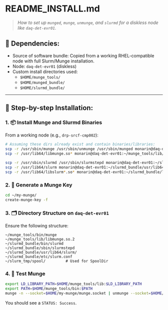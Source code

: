 # README_INSTALL.md

> _How to set up `munged`, `munge`, `unmunge`, and `slurmd` for a diskless node like `daq-det-evr01`._

## 🧱 Dependencies:
- Source of software bundle: Copied from a working RHEL-compatible node with full Slurm/Munge installation.
- Node: `daq-det-evr01` (diskless)
- Custom install directories used:
  - `$HOME/munge_tools/`
  - `$HOME/munged_bundle/`
  - `$HOME/slurmd_bundle/`

---

## 🔧 Step-by-step Installation:

### 1. 📦 Install Munge and Slurmd Binaries
From a working node (e.g., `drp-srcf-cmp002`):
```bash
# Assuming these dirs already exist and contain binaries/libraries:
scp -r /usr/sbin/munge /usr/sbin/unmunge /usr/sbin/munged monarin@daq-det-evr01:~/munge_tools/bin/
scp -r /usr/lib64/libmunge.so* monarin@daq-det-evr01:~/munge_tools/lib/

scp -r /usr/sbin/slurmd /usr/sbin/slurmstepd monarin@daq-det-evr01:~/slurmd_bundle/sbin/
scp -r /usr/lib64/slurm monarin@daq-det-evr01:~/slurmd_bundle/usr/lib64/slurm/
scp -r /usr/lib64/libslurm*.so* monarin@daq-det-evr01:~/slurmd_bundle/lib/
```

### 2. 🔐 Generate a Munge Key
```bash
cd ~/my-munge/
create-munge-key -f
```

### 3. 🗂️ Directory Structure on `daq-det-evr01`
Ensure the following structure:
```
~/munge_tools/bin/munge
~/munge_tools/lib/libmunge.so.2
~/slurmd_bundle/bin/slurmd
~/slurmd_bundle/sbin/slurmstepd
~/slurmd_bundle/usr/lib64/slurm/
~/slurmd_bundle/etc/slurm.conf
~/slurm_tmp/spool/         # Used for SpoolDir
```

### 4. 🧪 Test Munge
```bash
export LD_LIBRARY_PATH=$HOME/munge_tools/lib:$LD_LIBRARY_PATH
export PATH=$HOME/munge_tools/bin:$PATH
munge -n --socket=$HOME/my-munge/munge.socket | unmunge --socket=$HOME/my-munge/munge.socket
```

You should see a `STATUS: Success`.
